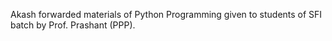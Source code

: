 Akash forwarded materials of Python Programming given to students of SFI batch by Prof. Prashant (PPP).